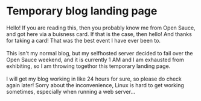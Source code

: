 
# Temporary blog landing page
Hello! If you are reading this, then you probably know me from Open Sauce, and got here via a buisness card. If that is the case, then hello! And thanks for taking a card! That was the best event I have ever been to. \
<br>
This isn't my normal blog, but my selfhosted server decided to fail over the Open Sauce weekend, and it is currently 1 AM and I am exhausted from exhibiting, so I am throwing togethor this temporary landing page. \
<br>
I will get my blog working in like 24 hours for sure, so please do check again later! Sorry about the inconvenience, Linux is hard to get working sometimes, especially when running a web server...

